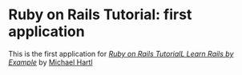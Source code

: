# Ruby on Rails Tutorial: first application

This is the first application for
[*Ruby on Rails TutorialL Learn Rails by Example*](http://railstutorial.org/)
by [Michael Hartl](http://michealhartl.com/)